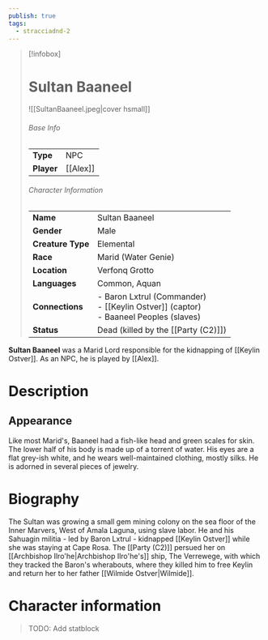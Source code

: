 ```yaml
---
publish: true
tags:
  - stracciadnd-2
---
```

> [!infobox]  
> # Sultan Baaneel 
> ![[SultanBaaneel.jpeg|cover hsmall]]  
> ###### Base Info
> | | |  
> |---|---|  
> | **Type** | NPC |
> | **Player** | [[Alex]] |
> ###### Character Information  
> | | |  
> |---|---|  
> | **Name** | Sultan Baaneel |
> | **Gender** | Male | 
> | **Creature Type** | Elemental |
> | **Race** | Marid (Water Genie) |  
> | **Location** | Verfonq Grotto |
> | **Languages** | Common, Aquan |  
> | **Connections** | - Baron Lxtrul (Commander)<br>- [[Keylin Ostver]] (captor)<br>- Baaneel Peoples (slaves) |
> | **Status** | Dead (killed by the [[Party (C2)]]) |

**Sultan Baaneel** was a Marid Lord responsible for the kidnapping of [[Keylin Ostver]]. As an NPC, he is played by [[Alex]].
# Description
## Appearance
Like most Marid's, Baaneel had a fish-like head and green scales for skin. The lower half of his body is made up of a torrent of water. His eyes are a flat grey-ish white, and he wears well-maintained clothing, mostly silks. He is adorned in several pieces of jewelry.
# Biography
The Sultan was growing a small gem mining colony on the sea floor of the Inner Marvers, West of Amala Laguna, using slave labor. He and his Sahuagin militia - led by Baron Lxtrul - kidnapped [[Keylin Ostver]] while she was staying at Cape Rosa. The [[Party (C2)]] persued her on [[Archbishop Ilro'he|Archbishop Ilro'he's]] ship, The Verrewege, with which they tracked the Baron's wherabouts, where they killed him to free Keylin and return her to her father [[Wilmide Ostver|Wilmide]].
# Character information
> TODO: Add statblock
